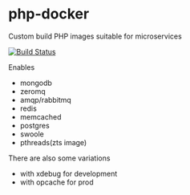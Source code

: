 # php-docker
Custom build PHP images suitable for microservices

[![Build Status](https://travis-ci.org/n3vrax/php-docker.svg?branch=master)](https://travis-ci.org/n3vrax/php-docker)

Enables
- mongodb
- zeromq
- amqp/rabbitmq
- redis
- memcached
- postgres
- swoole
- pthreads(zts image)

There are also some variations
- with xdebug for development
- with opcache for prod

